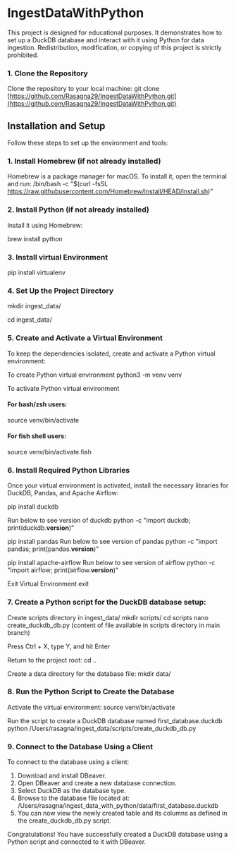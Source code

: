 # IngestDataWithPython

This project is designed for educational purposes. It demonstrates how to set up a DuckDB database and interact with it using Python for data ingestion. Redistribution, modification, or copying of this project is strictly prohibited.

### 1. Clone the Repository
Clone the repository to your local machine:
git clone [https://github.com/Rasagna29/IngestDataWithPython.git](https://github.com/Rasagna29/IngestDataWithPython.git)

## Installation and Setup

Follow these steps to set up the environment and tools:

### 1. Install Homebrew (if not already installed)
Homebrew is a package manager for macOS. To install it, open the terminal and run:
/bin/bash -c "$(curl -fsSL https://raw.githubusercontent.com/Homebrew/install/HEAD/install.sh)"

### 2. Install Python (if not already installed)
Install it using Homebrew:

brew install python

### 3. Install virtual Environment
pip install virtualenv

### 4. Set Up the Project Directory
mkdir ingest_data/

cd ingest_data/

### 5. Create and Activate a Virtual Environment
To keep the dependencies isolated, create and activate a Python virtual environment:

To create Python virtual environment 
python3 -m venv venv

To activate Python virtual environment
#### For bash/zsh users:
source venv/bin/activate  
#### For fish shell users:
source venv/bin/activate.fish

### 6. Install Required Python Libraries
Once your virtual environment is activated, install the necessary libraries for DuckDB, Pandas, and Apache Airflow:

pip install duckdb 

Run below to see version of duckdb
python -c "import duckdb; print(duckdb.__version__)"

pip install pandas 
Run below to see version of pandas
python -c "import pandas; print(pandas.__version__)"

pip install apache-airflow
Run below to see version of airflow
python -c "import airflow; print(airflow.__version__)"

Exit Virtual Environment
exit

### 7. Create a Python script for the DuckDB database setup:

Create scripts directory in ingest_data/
  mkdir scripts/
  cd scripts
  nano create_duckdb_db.py (content of file available in scripts directory in main branch)

Press Ctrl + X, type Y, and hit Enter

Return to the project root:
cd ..

Create a data directory for the database file:
mkdir data/

### 8. Run the Python Script to Create the Database
  Activate the virtual environment:
    source venv/bin/activate  

  Run the script to create a DuckDB database named first_database.duckdb
    python /Users/rasagna/ingest_data/scripts/create_duckdb_db.py

### 9. Connect to the Database Using a Client
To connect to the database using a client:
1. Download and install DBeaver.
2. Open DBeaver and create a new database connection.
3. Select DuckDB as the database type.
4. Browse to the database file located at: /Users/rasagna/ingest_data_with_python/data/first_database.duckdb
5. You can now view the newly created table and its columns as defined in the create_duckdb_db.py script.

Congratulations!
You have successfully created a DuckDB database using a Python script and connected to it with DBeaver.


